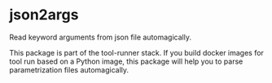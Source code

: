 # json2args
Read keyword arguments from json file automagically.

This package is part of the tool-runner stack.
If you build docker images for tool run based on a Python image,
this package will help you to parse parametrization files 
automagically.
